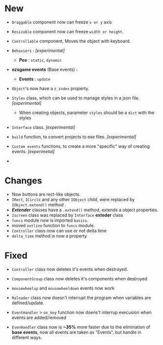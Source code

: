# New 
- `Draggable` component now can freeze `x or y` axis
- `Resizable` component now can freeze `width or height`.
- `Controllable` component, Moves the object with keyboard.

- `Behaviors` : *[experimental]*
    - **Pos** : `static`, `dynamic`

-  **ezsgame events** (Base events)  :
    - **Events** : `update`

- `Object`'s now have a `z_index` property.
- `Styles` class, which can be used to manage styles in a json file. *[experimental]*
    - When creating objects, parameter `styles` should be a `dict` with the styles

- `Interface` class. *[experimental]*
- `build` function, to convert projects to exe files. *[experimental]*
- `Custom events` functions, to create a more "specific" way of creating events. *[experimetal]*
- 
# Changes
- Now buttons are rect-like objects.
- `IRect`, `ICircle` and any other `IObject` child, were replaced by `IObject.extend()` method .
- ***Extender*** classes have a `.extend()` method, extends a object properties.
- `Iscreen` class was replaced by `Interface` ****exteder**** class
- `funcs` module now is imported `basics`.
- moved `outline` function to `funcs` module.
- `Controller` class now can use or not delta time
- `delta_time` method is now a property

# Fixed
- `Controller` class now deletes it's events when destroyed.
- `ComponentGroup` class now deletes it's components when  destroyed
- `mousewheelup` and `mousewheeldown` events now work 

- `Reloader` class now doesn't interrupt the program when variables are defined/update.
 - `EventHandler` > `on_key` function now doens't interrup execusion when events are added/removed
- `EvenHandler` class now is **~35%** more faster due to the elimination of **base events**,  now all events are taken as "Events", but handle in different ways.